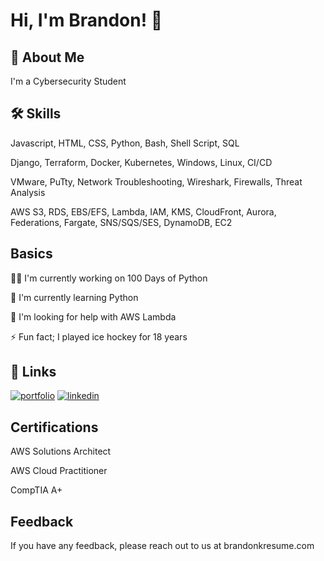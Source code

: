 
# Hi, I'm Brandon! 👋


## 🚀 About Me
I'm a Cybersecurity Student


## 🛠 Skills
Javascript, HTML, CSS, Python, Bash, Shell Script, SQL

Django, Terraform, Docker, Kubernetes, Windows, Linux, CI/CD

VMware, PuTty, Network Troubleshooting, Wireshark, Firewalls, Threat Analysis

AWS S3, RDS, EBS/EFS, Lambda, IAM, KMS, CloudFront, Aurora, Federations, Fargate, SNS/SQS/SES, DynamoDB, EC2


## Basics
👩‍💻 I'm currently working on 100 Days of Python

🧠 I'm currently learning Python

🤔 I'm looking for help with AWS Lambda

⚡️ Fun fact; I played ice hockey for 18 years


## 🔗 Links
[![portfolio](https://img.shields.io/badge/my_portfolio-000?style=for-the-badge&logo=ko-fi&logoColor=white)](https://brandonkresume.com/)
[![linkedin](https://img.shields.io/badge/linkedin-0A66C2?style=for-the-badge&logo=linkedin&logoColor=white)](https://www.linkedin.com/in/brandonk14/)



## Certifications

AWS Solutions Architect

AWS Cloud Practitioner

CompTIA A+


## Feedback

If you have any feedback, please reach out to us at brandonkresume.com

